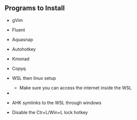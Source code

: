 ## Programs to Install
- gVim
- Fluent
- Aquasnap
- Autohotkey
- Kmonad
- Copyq

- WSL then linux setup
  - Make sure you can access the internet inside the WSL
-
- AHK symlinks to the WSL through windows
- Disable the Ctr+L/Win+L lock hotkey
